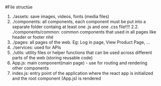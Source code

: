 #File structủe
1. ./assets: save images, videos, fonts (media files)
2. ./components: all components, each component must be put into a separate folder containg at least one .js and one .css file!!!! 
    2.2. ./components/common: common components that used in all pages like header or footer nhé
3. ./pages: all pages of the web. Eg: Log in page, View Product Page, ...
4. ./services: used for APIs
5. ./utils: utility files or helper functions that can be used across different parts of the web (storing reusable code)
6. App.js: main component(main page) - use for routing and rendering other components
7. index.js: entry point of the application where the react app is initialized and the root component (App.js) is rendered